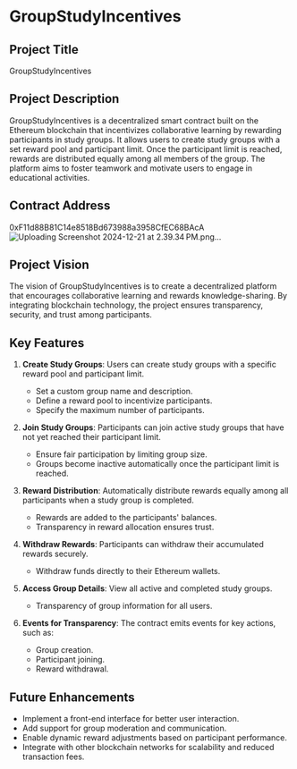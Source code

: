# GroupStudyIncentives

## Project Title
GroupStudyIncentives

## Project Description
GroupStudyIncentives is a decentralized smart contract built on the Ethereum blockchain that incentivizes collaborative learning by rewarding participants in study groups. It allows users to create study groups with a set reward pool and participant limit. Once the participant limit is reached, rewards are distributed equally among all members of the group. The platform aims to foster teamwork and motivate users to engage in educational activities.

## Contract Address
0xF11d88B81C14e8518Bd673988a3958CfEC68BAcA
![Uploading Screenshot 2024-12-21 at 2.39.34 PM.png…]()



## Project Vision
The vision of GroupStudyIncentives is to create a decentralized platform that encourages collaborative learning and rewards knowledge-sharing. By integrating blockchain technology, the project ensures transparency, security, and trust among participants.

## Key Features
1. **Create Study Groups**: Users can create study groups with a specific reward pool and participant limit.
   - Set a custom group name and description.
   - Define a reward pool to incentivize participants.
   - Specify the maximum number of participants.

2. **Join Study Groups**: Participants can join active study groups that have not yet reached their participant limit.
   - Ensure fair participation by limiting group size.
   - Groups become inactive automatically once the participant limit is reached.

3. **Reward Distribution**: Automatically distribute rewards equally among all participants when a study group is completed.
   - Rewards are added to the participants' balances.
   - Transparency in reward allocation ensures trust.

4. **Withdraw Rewards**: Participants can withdraw their accumulated rewards securely.
   - Withdraw funds directly to their Ethereum wallets.

5. **Access Group Details**: View all active and completed study groups.
   - Transparency of group information for all users.

6. **Events for Transparency**: The contract emits events for key actions, such as:
   - Group creation.
   - Participant joining.
   - Reward withdrawal.

## Future Enhancements
- Implement a front-end interface for better user interaction.
- Add support for group moderation and communication.
- Enable dynamic reward adjustments based on participant performance.
- Integrate with other blockchain networks for scalability and reduced transaction fees.

